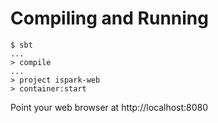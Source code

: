

Compiling and Running
=====================

    $ sbt
    ...
    > compile
    ...
    > project ispark-web
    > container:start


Point your web browser at http://localhost:8080

